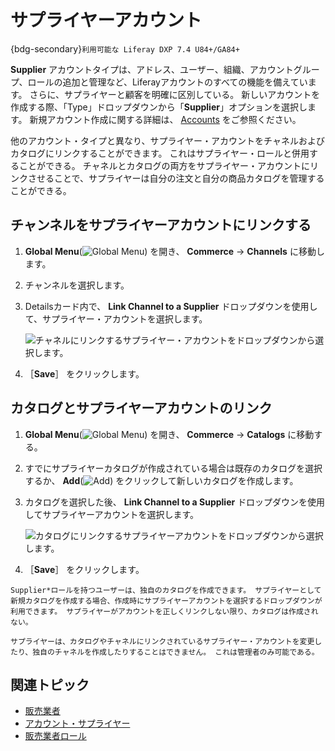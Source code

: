 # サプライヤーアカウント

{bdg-secondary}`利用可能な Liferay DXP 7.4 U84+/GA84+`

**Supplier** アカウントタイプは、アドレス、ユーザー、組織、アカウントグループ、ロールの追加と管理など、Liferayアカウントのすべての機能を備えています。 さらに、サプライヤーと顧客を明確に区別している。 新しいアカウントを作成する際、「Type」ドロップダウンから「**Supplier**」オプションを選択します。 新規アカウント作成に関する詳細は、 [Accounts](https://learn.liferay.com/w/dxp/users-and-permissions/accounts) をご参照ください。

他のアカウント・タイプと異なり、サプライヤー・アカウントをチャネルおよびカタログにリンクすることができます。 これはサプライヤー・ロールと併用することができる。 チャネルとカタログの両方をサプライヤー・アカウントにリンクさせることで、サプライヤーは自分の注文と自分の商品カタログを管理することができる。

## チャンネルをサプライヤーアカウントにリンクする

1. **Global Menu**(![Global Menu](../../images/icon-applications-menu.png)) を開き、 **Commerce** &rarr; **Channels** に移動します。

1. チャンネルを選択します。

1. Detailsカード内で、 **Link Channel to a Supplier** ドロップダウンを使用して、サプライヤー・アカウントを選択します。

   ![チャネルにリンクするサプライヤー・アカウントをドロップダウンから選択します。](./supplier-account/images/01.png)

1. ［**Save**］ をクリックします。

## カタログとサプライヤーアカウントのリンク

1. **Global Menu**(![Global Menu](../../images/icon-applications-menu.png)) を開き、 **Commerce** &rarr; **Catalogs** に移動する。

1. すでにサプライヤーカタログが作成されている場合は既存のカタログを選択するか、 **Add**(![Add](../../images/icon-add.png)) をクリックして新しいカタログを作成します。

1. カタログを選択した後、 **Link Channel to a Supplier** ドロップダウンを使用してサプライヤーアカウントを選択します。

   ![カタログにリンクするサプライヤーアカウントをドロップダウンから選択します。](./supplier-account/images/02.png)

1. ［**Save**］ をクリックします。

```{note}
Supplier*ロールを持つユーザーは、独自のカタログを作成できます。 サプライヤーとして新規カタログを作成する場合、作成時にサプライヤーアカウントを選択するドロップダウンが利用できます。 サプライヤーがアカウントを正しくリンクしない限り、カタログは作成されない。 

サプライヤーは、カタログやチャネルにリンクされているサプライヤー・アカウントを変更したり、独自のチャネルを作成したりすることはできません。 これは管理者のみ可能である。 
```

## 関連トピック

* [販売業者](../../users-and-accounts/roles-and-permissions/commerce-roles-reference.md#supplier)
* [アカウント・サプライヤー](../../users-and-accounts/roles-and-permissions/commerce-roles-reference.md#account-supplier)
* [販売業者ロール](./supplier-role.md)
